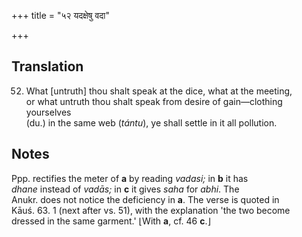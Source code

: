 +++
title = "५२ यदक्षेषु वदा"

+++
## Translation
52. What \[untruth\] thou shalt speak at the dice, what at the meeting,  
or what untruth thou shalt speak from desire of gain—clothing yourselves  
(du.) in the same web (*tántu*), ye shall settle in it all pollution.

## Notes
Ppp. rectifies the meter of **a** by reading *vadasi;* in **b** it has  
*dhane* instead of *vadās;* in **c** it gives *saha* for *abhi*. The  
Anukr. does not notice the deficiency in **a**. The verse is quoted in  
Kāuś. 63. 1 (next after vs. 51), with the explanation 'the two become  
dressed in the same garment.' ⌊With **a**, cf. 46 **c**.⌋
